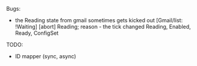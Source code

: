 Bugs:
- the Reading state from gmail sometimes gets kicked out
  [Gmail/list: !Waiting] [abort] Reading; reason - the tick changed
  	  Reading, Enabled, Ready, ConfigSet

TODO:
- ID mapper (sync, async)
